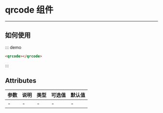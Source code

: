 # qrcode 组件

<!-- {.md} -->

---
<!-- {.md} -->
## 如何使用
::: demo
```html
<qrcode></qrcode>

```
:::

<!-- {.md} -->

## Attributes

<!-- {.md} -->

| 参数  | 说明  | 类型  | 可选值 | 默认值 |
|-----|-----|-----|-----|-----|
| -   | -   | -   | -   | -   |

